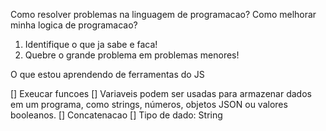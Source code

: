 Como resolver problemas na linguagem de programacao?
Como melhorar minha logica de programacao?

1. Identifique o que ja sabe e faca!
2. Quebre o grande problema em problemas menores!

O que estou aprendendo de ferramentas do JS

[] Exeucar funcoes
[] Variaveis podem ser usadas para armazenar dados em um programa, como strings, números, objetos JSON ou valores booleanos.
[] Concatenacao
[] Tipo de dado: String
